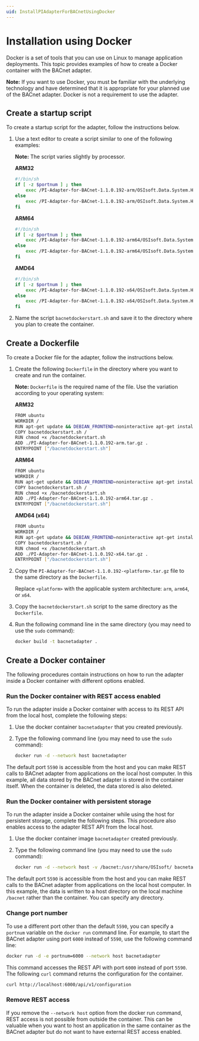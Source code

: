 ```yaml
---
uid: InstallPIAdapterForBACnetUsingDocker
---
```


# Installation using Docker

Docker is a set of tools that you can use on Linux to manage application deployments. This topic provides examples of how to create a Docker container with the BACnet adapter.

**Note:** If you want to use Docker, you must be familiar with the underlying technology and have determined that it is appropriate for your planned use of the BACnet adapter. Docker is not a requirement to use the adapter.

## Create a startup script

To create a startup script for the adapter, follow the instructions below.

1. Use a text editor to create a script similar to one of the following examples:

    **Note:** The script varies slightly by processor.

    **ARM32**

    ```bash
    #!/bin/sh
    if [ -z $portnum ] ; then
        exec /PI-Adapter-for-BACnet-1.1.0.192-arm/OSIsoft.Data.System.Host
    else
        exec /PI-Adapter-for-BACnet-1.1.0.192-arm/OSIsoft.Data.System.Host --port:$portnum
    fi
    ```

    **ARM64**

    ```bash
    #!/bin/sh
    if [ -z $portnum ] ; then
        exec /PI-Adapter-for-BACnet-1.1.0.192-arm64/OSIsoft.Data.System.Host
    else
        exec /PI-Adapter-for-BACnet-1.1.0.192-arm64/OSIsoft.Data.System.Host --port:$portnum
    fi
    ```

    **AMD64**

    ```bash
    #!/bin/sh
    if [ -z $portnum ] ; then
        exec /PI-Adapter-for-BACnet-1.1.0.192-x64/OSIsoft.Data.System.Host
    else
        exec /PI-Adapter-for-BACnet-1.1.0.192-x64/OSIsoft.Data.System.Host --port:$portnum
    fi
    ```
 
2. Name the script `bacnetdockerstart.sh` and save it to the directory where you plan to create the container.

## Create a Dockerfile

To create a Docker file for the adapter, follow the instructions below.

1. Create the following `Dockerfile` in the directory where you want to create and run the container.

    **Note:** `Dockerfile` is the required name of the file. Use the variation according to your operating system:

    **ARM32**

    ```bash
    FROM ubuntu
    WORKDIR /
    RUN apt-get update && DEBIAN_FRONTEND=noninteractive apt-get install -y ca-certificates libicu60 libssl1.1 curl
    COPY bacnetdockerstart.sh /
    RUN chmod +x /bacnetdockerstart.sh
    ADD ./PI-Adapter-for-BACnet-1.1.0.192-arm.tar.gz .
    ENTRYPOINT ["/bacnetdockerstart.sh"]
    ```

    **ARM64**

    ```bash
    FROM ubuntu
    WORKDIR /
    RUN apt-get update && DEBIAN_FRONTEND=noninteractive apt-get install -y ca-certificates libicu66 libssl1.1 curl
    COPY bacnetdockerstart.sh /
    RUN chmod +x /bacnetdockerstart.sh
    ADD ./PI-Adapter-for-BACnet-1.1.0.192-arm64.tar.gz .
    ENTRYPOINT ["/bacnetdockerstart.sh"]
    ```

    **AMD64 (x64)**

    ```bash
    FROM ubuntu
    WORKDIR /
    RUN apt-get update && DEBIAN_FRONTEND=noninteractive apt-get install -y ca-certificates libicu66 libssl1.1 curl
    COPY bacnetdockerstart.sh /
    RUN chmod +x /bacnetdockerstart.sh
    ADD ./PI-Adapter-for-BACnet-1.1.0.192-x64.tar.gz .
    ENTRYPOINT ["/bacnetdockerstart.sh"]
    ```

2. Copy the `PI-Adapter-for-BACnet-1.1.0.192-<platform>.tar.gz` file to the same directory as the `Dockerfile`. 

    Replace `<platform>` with the applicable system architecture: `arm`, `arm64`, or `x64`.

3. Copy the `bacnetdockerstart.sh` script to the same directory as the `Dockerfile`.

4. Run the following command line in the same directory (you may need to use the `sudo` command):

    ```bash
    docker build -t bacnetadapter .
    ```

## Create a Docker container

The following procedures contain instructions on how to run the adapter inside a Docker container with different options enabled.

### Run the Docker container with REST access enabled

To run the adapter inside a Docker container with access to its REST API from the local host, complete the following steps:

1. Use the docker container `bacnetadapter` that you created previously.
2. Type the following command line (you may need to use the `sudo` command):

    ```bash
    docker run -d --network host bacnetadapter
    ```

The default port `5590` is accessible from the host and you can make REST calls to BACnet adapter from applications on the local host computer. In this example, all data stored by the BACnet adapter is stored in the container itself. When the container is deleted, the data stored is also deleted.

### Run the Docker container with persistent storage

To run the adapter inside a Docker container while using the host for persistent storage, complete the following steps. This procedure also enables access to the adapter REST API from the local host.

1. Use the docker container image `bacnetadapter` created previously.
2. Type the following command line (you may need to use the `sudo` command):

    ```bash
    docker run -d --network host -v /bacnet:/usr/share/OSIsoft/ bacnetadapter
    ```

The default port `5590` is accessible from the host and you can make REST calls to the BACnet adapter from applications on the local host computer. In this example, the data is written to a host directory on the local machine `/bacnet` rather than the container. You can specify any directory.

### Change port number

To use a different port other than the default `5590`, you can specify a `portnum` variable on the `docker run` command line. For example, to start the BACnet adapter using port `6000` instead of `5590`, use the following command line:

```bash
docker run -d -e portnum=6000 --network host bacnetadapter
```

This command accesses the REST API with port `6000` instead of port `5590`. The following `curl` command returns the configuration for the container.

```bash
curl http://localhost:6000/api/v1/configuration
```

### Remove REST access

If you remove the `--network host` option from the docker run command, REST access is not possible from outside the container. This can be valuable when you want to host an application in the same container as the BACnet adapter but do not want to have external REST access enabled.
